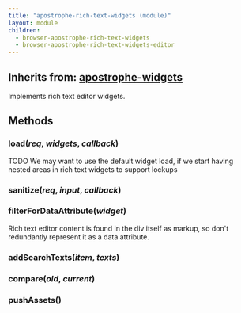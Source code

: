 ```yaml
---
title: "apostrophe-rich-text-widgets (module)"
layout: module
children:
  - browser-apostrophe-rich-text-widgets
  - browser-apostrophe-rich-text-widgets-editor
---
```

## Inherits from: [apostrophe-widgets](../apostrophe-widgets/index.html)
Implements rich text editor widgets.


## Methods
### load(*req*, *widgets*, *callback*)
TODO We may want to use the default widget load, if we start having nested
areas in rich text widgets to support lockups
### sanitize(*req*, *input*, *callback*)

### filterForDataAttribute(*widget*)
Rich text editor content is found in the
div itself as markup, so don't redundantly
represent it as a data attribute.
### addSearchTexts(*item*, *texts*)

### compare(*old*, *current*)

### pushAssets()


